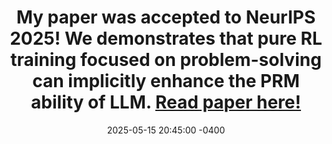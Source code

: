 ---
title: >-
  My paper was accepted to <strong>NeurIPS 2025</strong>! We demonstrates that pure RL training focused on problem-solving can implicitly enhance the PRM ability of LLM.
  <a href="https://www.alphaxiv.org/abs/2505.11227" target="_blank">Read paper here!<i class="fas fa-angle-double-right"></i></a>
date: 2025-05-15 20:45:00 -0400
---